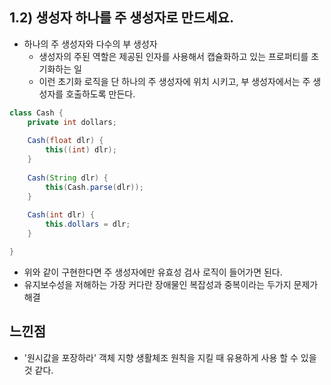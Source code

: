 ## 1.2) 생성자 하나를 주 생성자로 만드세요.

 

- 하나의 주 생성자와 다수의 부 생성자
  - 생성자의 주된 역할은 제공된 인자를 사용해서 캡슐화하고 있는 프로퍼티를 초기화하는 일
  - 이런 초기화 로직을 단 하나의 주 생성자에 위치 시키고, 부 생성자에서는 주 생성자를 호출하도록 만든다.

 

```java
class Cash {
	private int dollars;
    
    Cash(float dlr) {
    	this((int) dlr);
    }
    
    Cash(String dlr) {
    	this(Cash.parse(dlr));
    }
    
    Cash(int dlr) {
    	this.dollars = dlr;
    }

}
```

 

- 위와 같이 구현한다면 주 생성자에만 유효성 검사 로직이 들어가면 된다.
- 유지보수성을 저해하는 가장 커다란 장애물인 복잡성과 중복이라는 두가지 문제가 해결

 

## 느낀점

- '원시값을 포장하라' 객체 지향 생활체조 원칙을 지킬 때 유용하게 사용 할 수 있을 것 같다.